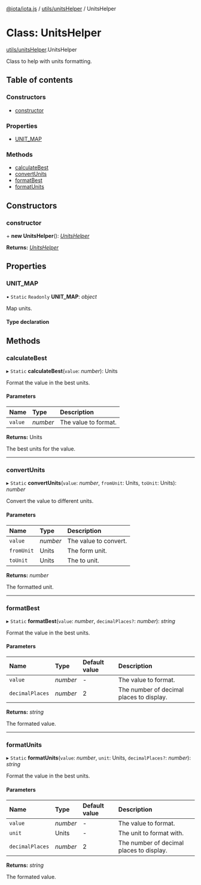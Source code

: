 [@iota/iota.js](../README.md) / [utils/unitsHelper](../modules/utils_unitshelper.md) / UnitsHelper

# Class: UnitsHelper

[utils/unitsHelper](../modules/utils_unitshelper.md).UnitsHelper

Class to help with units formatting.

## Table of contents

### Constructors

- [constructor](utils_unitshelper.unitshelper.md#constructor)

### Properties

- [UNIT\_MAP](utils_unitshelper.unitshelper.md#unit_map)

### Methods

- [calculateBest](utils_unitshelper.unitshelper.md#calculatebest)
- [convertUnits](utils_unitshelper.unitshelper.md#convertunits)
- [formatBest](utils_unitshelper.unitshelper.md#formatbest)
- [formatUnits](utils_unitshelper.unitshelper.md#formatunits)

## Constructors

### constructor

\+ **new UnitsHelper**(): [*UnitsHelper*](utils_unitshelper.unitshelper.md)

**Returns:** [*UnitsHelper*](utils_unitshelper.unitshelper.md)

## Properties

### UNIT\_MAP

▪ `Static` `Readonly` **UNIT\_MAP**: *object*

Map units.

#### Type declaration

## Methods

### calculateBest

▸ `Static` **calculateBest**(`value`: *number*): Units

Format the value in the best units.

#### Parameters

| Name | Type | Description |
| :------ | :------ | :------ |
| `value` | *number* | The value to format. |

**Returns:** Units

The best units for the value.

___

### convertUnits

▸ `Static` **convertUnits**(`value`: *number*, `fromUnit`: Units, `toUnit`: Units): *number*

Convert the value to different units.

#### Parameters

| Name | Type | Description |
| :------ | :------ | :------ |
| `value` | *number* | The value to convert. |
| `fromUnit` | Units | The form unit. |
| `toUnit` | Units | The to unit. |

**Returns:** *number*

The formatted unit.

___

### formatBest

▸ `Static` **formatBest**(`value`: *number*, `decimalPlaces?`: *number*): *string*

Format the value in the best units.

#### Parameters

| Name | Type | Default value | Description |
| :------ | :------ | :------ | :------ |
| `value` | *number* | - | The value to format. |
| `decimalPlaces` | *number* | 2 | The number of decimal places to display. |

**Returns:** *string*

The formated value.

___

### formatUnits

▸ `Static` **formatUnits**(`value`: *number*, `unit`: Units, `decimalPlaces?`: *number*): *string*

Format the value in the best units.

#### Parameters

| Name | Type | Default value | Description |
| :------ | :------ | :------ | :------ |
| `value` | *number* | - | The value to format. |
| `unit` | Units | - | The unit to format with. |
| `decimalPlaces` | *number* | 2 | The number of decimal places to display. |

**Returns:** *string*

The formated value.
